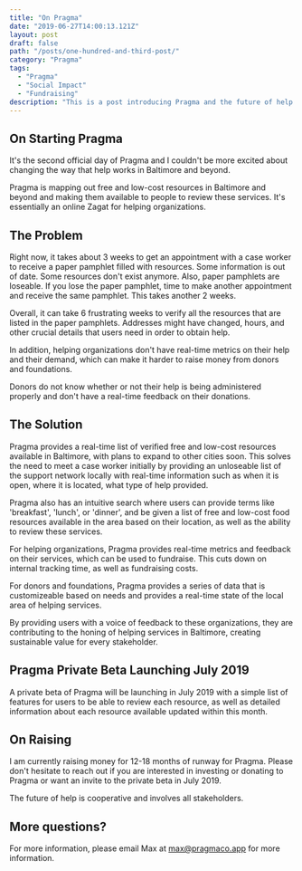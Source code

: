 ```yaml
---
title: "On Pragma"
date: "2019-06-27T14:00:13.121Z"
layout: post
draft: false
path: "/posts/one-hundred-and-third-post/"
category: "Pragma"
tags:
  - "Pragma"
  - "Social Impact"
  - "Fundraising"
description: "This is a post introducing Pragma and the future of help."
---
```


## On Starting Pragma 

It's the second official day of Pragma and I couldn't be more excited about changing the way that help works in Baltimore and beyond. 

Pragma is mapping out free and low-cost resources in Baltimore and beyond and making them available to people to review these services. It's essentially an online Zagat for helping organizations. 

## The Problem 

Right now, it takes about 3 weeks to get an appointment with a case worker to receive a paper pamphlet filled with resources. Some information is out of date. Some resources don't exist anymore. Also, paper pamphlets are loseable. If you lose the paper pamphlet, time to make another appointment and receive the same pamphlet. This takes another 2 weeks. 

Overall, it can take 6 frustrating weeks to verify all the resources that are listed in the paper pamphlets. Addresses might have changed, hours, and other crucial details that users need in order to obtain help. 

In addition, helping organizations don't have real-time metrics on their help and their demand, which can make it harder to raise money from donors and foundations. 

Donors do not know whether or not their help is being administered properly and don't have a real-time feedback on their donations. 

## The Solution

Pragma provides a real-time list of verified free and low-cost resources available in Baltimore, with plans to expand to other cities soon. This solves the need to meet a case worker initially by providing an unloseable list of the support network locally with real-time information such as when it is open, where it is located, what type of help provided. 

Pragma also has an intuitive search where users can provide terms like 'breakfast', 'lunch', or 'dinner', and be given a list of free and low-cost food resources available in the area based on their location, as well as the ability to review these services. 

For helping organizations, Pragma provides real-time metrics and feedback on their services, which can be used to fundraise. This cuts down on internal tracking time, as well as fundraising costs. 

For donors and foundations, Pragma provides a series of data that is customizeable based on needs and provides a real-time state of the local area of helping services. 

By providing users with a voice of feedback to these organizations, they are contributing to the honing of helping services in Baltimore, creating sustainable value for every stakeholder. 

## Pragma Private Beta Launching July 2019

A private beta of Pragma will be launching in July 2019 with a simple list of features for users to be able to review each resource, as well as detailed information about each resource available updated within this month. 

## On Raising 

I am currently raising money for 12-18 months of runway for Pragma. Please don't hesitate to reach out if you are interested in investing or donating to Pragma or want an invite to the private beta in July 2019.

The future of help is cooperative and involves all stakeholders.

## More questions?  

For more information, please email Max at max@pragmaco.app for more information. 

